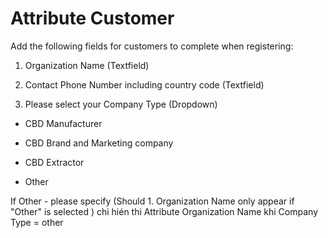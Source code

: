 # Attribute Customer

Add the following fields for customers to complete when registering:

1. Organization Name (Textfield)

2. Contact Phone Number including country code (Textfield)

3. Please select your Company Type (Dropdown)

- CBD Manufacturer

- CBD Brand and Marketing company

- CBD Extractor

- Other

If Other - please specify (Should 1. Organization Name only appear if "Other" is selected ) chi hién thi Attribute Organization Name khi Company Type = other